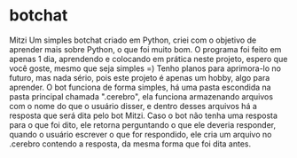 # botchat

Mitzi 
	Um simples botchat criado em Python, criei com o objetivo de aprender mais sobre Python,
o que foi muito bom. O programa foi feito em apenas 1 dia, aprendendo e colocando em prática neste projeto,
 espero que você goste, mesmo que seja simples =)
	Tenho planos para aprimora-lo no futuro, mas nada sério, pois este projeto é apenas um hobby,
 algo para aprender. O bot funciona de forma simples, há uma pasta escondida na pasta principal chamada ".cerebro",
 ela funciona armazenando arquivos com o nome do que o usuário disser, e dentro desses arquivos
 há a resposta que será dita pelo bot Mitzi. Caso o bot não tenha uma resposta para o que foi dito,
 ele retorna perguntando o que ele deveria responder, quando o usuário escrever o que for respondido,
 ele cria um arquivo no .cerebro contendo a resposta, da mesma forma que foi dita antes.
